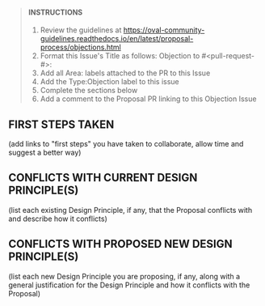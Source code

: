 > #### INSTRUCTIONS
> 1. Review the guidelines at https://oval-community-guidelines.readthedocs.io/en/latest/proposal-process/objections.html
> 2. Format this Issue's Title as follows: Objection to #<pull-request-#>: <proposal-title>
> 3. Add all Area:<area-name> labels attached to the PR to this Issue
> 4. Add the Type:Objection label to this issue
> 5. Complete the sections below
> 6. Add a comment to the Proposal PR linking to this Objection Issue

## FIRST STEPS TAKEN
(add links to "first steps" you have taken to collaborate, allow time and suggest a better way)

## CONFLICTS WITH CURRENT DESIGN PRINCIPLE(S)
(list each existing Design Principle, if any, that the Proposal conflicts with and describe how it conflicts)

## CONFLICTS WITH PROPOSED NEW DESIGN PRINCIPLE(S)
(list each new Design Principle you are proposing, if any, along with a general justification for the Design Principle and how it conflicts with the Proposal)

